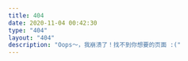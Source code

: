 ```yaml
---
title: 404
date: 2020-11-04 00:42:30
type: "404"
layout: "404"
description: "Oops～，我崩溃了！找不到你想要的页面 :("
---
```

